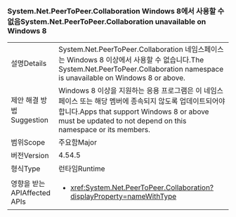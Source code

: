 ### <a name="systemnetpeertopeercollaboration-unavailable-on-windows-8"></a><span data-ttu-id="39cf7-101">System.Net.PeerToPeer.Collaboration Windows 8에서 사용할 수 없음</span><span class="sxs-lookup"><span data-stu-id="39cf7-101">System.Net.PeerToPeer.Collaboration unavailable on Windows 8</span></span>

|   |   |
|---|---|
|<span data-ttu-id="39cf7-102">설명</span><span class="sxs-lookup"><span data-stu-id="39cf7-102">Details</span></span>|<span data-ttu-id="39cf7-103">System.Net.PeerToPeer.Collaboration 네임스페이스는 Windows 8 이상에서 사용할 수 없습니다.</span><span class="sxs-lookup"><span data-stu-id="39cf7-103">The System.Net.PeerToPeer.Collaboration namespace is unavailable on Windows 8 or above.</span></span>|
|<span data-ttu-id="39cf7-104">제안 해결 방법</span><span class="sxs-lookup"><span data-stu-id="39cf7-104">Suggestion</span></span>|<span data-ttu-id="39cf7-105">Windows 8 이상을 지원하는 응용 프로그램은 이 네임스페이스 또는 해당 멤버에 종속되지 않도록 업데이트되어야 합니다.</span><span class="sxs-lookup"><span data-stu-id="39cf7-105">Apps that support Windows 8 or above must be updated to not depend on this namespace or its members.</span></span>|
|<span data-ttu-id="39cf7-106">범위</span><span class="sxs-lookup"><span data-stu-id="39cf7-106">Scope</span></span>|<span data-ttu-id="39cf7-107">주요함</span><span class="sxs-lookup"><span data-stu-id="39cf7-107">Major</span></span>|
|<span data-ttu-id="39cf7-108">버전</span><span class="sxs-lookup"><span data-stu-id="39cf7-108">Version</span></span>|<span data-ttu-id="39cf7-109">4.5</span><span class="sxs-lookup"><span data-stu-id="39cf7-109">4.5</span></span>|
|<span data-ttu-id="39cf7-110">형식</span><span class="sxs-lookup"><span data-stu-id="39cf7-110">Type</span></span>|<span data-ttu-id="39cf7-111">런타임</span><span class="sxs-lookup"><span data-stu-id="39cf7-111">Runtime</span></span>|
|<span data-ttu-id="39cf7-112">영향을 받는 API</span><span class="sxs-lookup"><span data-stu-id="39cf7-112">Affected APIs</span></span>|<ul><li><xref:System.Net.PeerToPeer.Collaboration?displayProperty=nameWithType></li></ul>|

